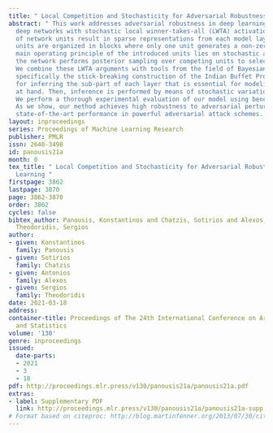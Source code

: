 ```yaml
---
title: " Local Competition and Stochasticity for Adversarial Robustness in Deep Learning "
abstract: " This work addresses adversarial robustness in deep learning by considering
  deep networks with stochastic local winner-takes-all (LWTA) activations. This type
  of network units result in sparse representations from each model layer, as the
  units are organized in blocks where only one unit generates a non-zero output. The
  main operating principle of the introduced units lies on stochastic arguments, as
  the network performs posterior sampling over competing units to select the winner.
  We combine these LWTA arguments with tools from the field of Bayesian non-parametrics,
  specifically the stick-breaking construction of the Indian Buffet Process, to allow
  for inferring the sub-part of each layer that is essential for modeling the data
  at hand. Then, inference is performed by means of stochastic variational Bayes.
  We perform a thorough experimental evaluation of our model using benchmark datasets.
  As we show, our method achieves high robustness to adversarial perturbations, with
  state-of-the-art performance in powerful adversarial attack schemes. "
layout: inproceedings
series: Proceedings of Machine Learning Research
publisher: PMLR
issn: 2640-3498
id: panousis21a
month: 0
tex_title: " Local Competition and Stochasticity for Adversarial Robustness in Deep
  Learning "
firstpage: 3862
lastpage: 3870
page: 3862-3870
order: 3862
cycles: false
bibtex_author: Panousis, Konstantinos and Chatzis, Sotirios and Alexos, Antonios and
  Theodoridis, Sergios
author:
- given: Konstantinos
  family: Panousis
- given: Sotirios
  family: Chatzis
- given: Antonios
  family: Alexos
- given: Sergios
  family: Theodoridis
date: 2021-03-18
address: 
container-title: Proceedings of The 24th International Conference on Artificial Intelligence
  and Statistics
volume: '130'
genre: inproceedings
issued:
  date-parts:
  - 2021
  - 3
  - 18
pdf: http://proceedings.mlr.press/v130/panousis21a/panousis21a.pdf
extras:
- label: Supplementary PDF
  link: http://proceedings.mlr.press/v130/panousis21a/panousis21a-supp.pdf
# Format based on citeproc: http://blog.martinfenner.org/2013/07/30/citeproc-yaml-for-bibliographies/
---
```

